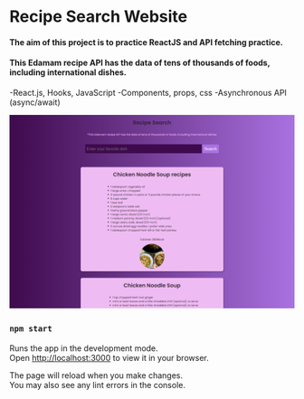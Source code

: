 # Recipe Search Website

#### The aim of this project is to practice ReactJS and API fetching practice.

#### This Edamam recipe API has the data of tens of thousands of foods, including international dishes.

-React.js, Hooks, JavaScript 
-Components, props, css
-Asynchronous API (async/await)

![](images/images2.PNG)

### `npm start`

Runs the app in the development mode.\
Open [http://localhost:3000](http://localhost:3000) to view it in your browser.

The page will reload when you make changes.\
You may also see any lint errors in the console.

